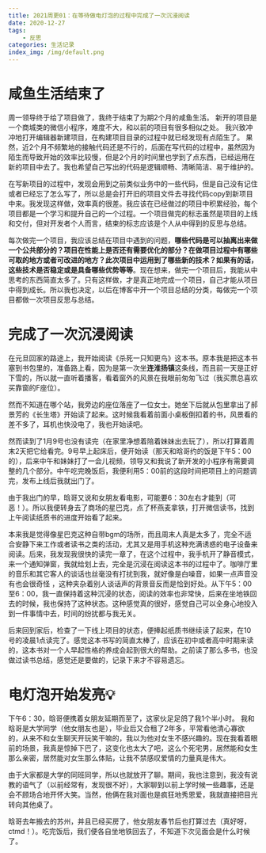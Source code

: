 ```yaml
---
title: 2021周更01：在等待做电灯泡的过程中完成了一次沉浸阅读
date: 2020-12-27 
tags:
    - 反思
categories: 生活记录
index_img: /img/default.png
---
```

# 咸鱼生活结束了

周一领导终于给了项目做了，我终于结束了为期2个月的咸鱼生活。
新开的项目是一个商城类的微信小程序，难度不大，和以前的项目有很多相似之处。
我兴致冲冲地打开编辑器新建项目，在构建项目目录的过程中就已经发现有点陌生了。
果然，近2个月不频繁地的接触代码还是不行的，后面在写代码的过程中，虽然因为陌生而导致开始的效率比较慢，但是2个月的时间里也学到了点东西，已经运用在新的项目中去了。我也希望自己写出的代码是逻辑顺畅、清晰简洁、易于维护的。

在写新项目的过程中，发现会用到之前类似业务中的一些代码，但是自己没有记住或者已经忘了怎么写了，所以总是会打开旧的项目文件去寻找代码copy到新项目中来。我发现这样做，效率真的很差。我应该在已经做过的项目中积累经验，每个项目都是一个学习和提升自己的一个过程。一个项目做完的标志虽然是项目的上线和交付，但对开发者个人而言，结束的标志应该是个人从中得到的反思与总结。

每次做完一个项目，我应该总结在项目中遇到的问题，**哪些代码是可以抽离出来做一个公共部分的？项目在性能上是否还有需要优化的部分？在做项目过程中有哪些可取的地方或者可改进的地方？此次项目中运用到了哪些新的技术？如果有的话，这些技术是否稳定或是具备哪些优势等等**。现在想来，做完一个项目后，我能从中思考的东西简直太多了。只有这样做，才是真正地完成一个项目，自己才能从项目中得到成长。所以我也决定，以后在博客中开一个项目总结的分类，每做完一个项目都做一次项目反思与总结。
 
# 完成了一次沉浸阅读
 
 在元旦回家的路途上，我开始阅读《杀死一只知更鸟》这本书。原本我是把这本书塞到书包里的，准备路上看，因为是第一次坐**连淮扬镇**这条线，而且前一天是正好下雪的，所以就一直听着播客，看着窗外的风景在我眼前匆匆飞过（我买票总喜欢买靠窗的F座位）。
 
 然而不知道在哪个站，我旁边的座位落座了一位女士。她坐下后就从包里拿出了郝景芳的《长生塔》开始读了起来。这时候我看着前面小桌板倒扣着的书，风景看的差不多了，耳机也快没电了，我也开始读吧。
 
 然而读到了1月9号也没有读完（在家里净想着陪着妹妹出去玩了），所以打算着周末2天把它给看完。9号早上起床后，便开始读（那天和晗哥约的饭是下午5：00的），后来中午和妹妹打了一会儿视频，领导又和我说了新开发的小程序有需要调整的几个部分。中午吃完晚饭后，我便利用5：00前的这段时间把项目上的问题调完，发布上线后我就出门了。
 
 由于我出门的早，晗哥又说和女朋友看电影，可能要6：30左右才能到（可恶！）。所以我便转身去了商场的星巴克，点了杯燕麦拿铁，打开微信读书，找到上午阅读纸质书的进度开始看了起来。
 
 本来我是觉得像星巴克这种自带bgm的场所，而且周末人真是太多了，完全不适合安静下来工作或者读书之类的活动，尤其又是用手机这种充满诱惑的电子设备来阅读。后来，我发现我很快的读完一章了，在这个过程中，我手机开了静音模式，来一个通知弹窗，我就给划上去，完全是沉浸在阅读这本书的过程中了。咖啡厅里的音乐和其它客人的谈话也丝毫没有打扰到我，就好像是白噪音，如果一点声音没有也会很奇怪
 ，这种夹杂着别人谈话声的背景音反而是恰到好处。从下午5：00至6：00，我一直保持着这种沉浸的状态，阅读的效率也非常快，后来在坐地铁回去的时候，我也保持了这种状态。这种感觉真的很好，感觉自己可以全身心地投入到一件事情中去，时间的纷扰都与我无关。
 
 后来回到家后，检查了一下线上项目的状态，便捧起纸质书继续读了起来，在10号的凌晨1点读完了。感觉这本书写的简直太棒了，应该在初中或者高中时期来读的，这本书对一个人早起性格的养成会起到很大的帮助。之前读了那么多书，也没做过读书总结，感觉还是要做的，记录下来才不容易遗忘。
 
# 电灯泡开始发亮💡

下午6：30，晗哥便携着女朋友延期而至了，这家伙足足鸽了我1个半小时。
我和晗哥是大学同学（他女朋友也是），毕业后又合租了2年多，平常看他清心寡欲的，从来不和女生聊天开玩笑干嘛的，我以为他对女生不感兴趣的。现在我看着眼前的场景，我真是惊掉下巴了，这变化也太大了吧，这么个死宅男，居然能和女生那么亲密，居然能对女生那么体贴，让我不禁感叹爱情的力量真是伟大。

由于大家都是大学的同班同学，所以也就放开了聊。期间，我也注意到，我没有说教的语气了（以前经常有，发现很不好），大家聊到以前上学时候一些趣事，还是会不顾场合地开怀大笑。当然，他俩在我对面也是疯狂地秀恩爱，我就直接把目光转向其他桌了。

晗哥去年搬去的苏州，并且已经买房了，他女朋友春节后也打算过去（真好呀，ctmd！）。吃完饭后，我们便各自坐地铁回去了，不知道下次见面会是什么时候了。



 
